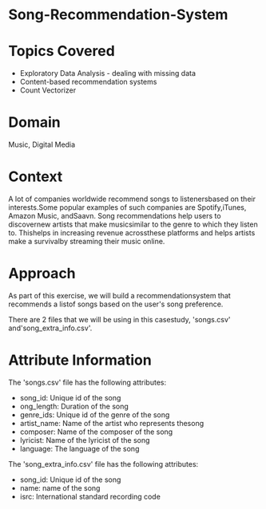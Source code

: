 # Song-Recommendation-System

# Topics Covered
* Exploratory Data Analysis - dealing with missing data
* Content-based recommendation systems
* Count Vectorizer

# Domain
Music, Digital Media
# Context
A lot of companies worldwide recommend songs to listenersbased on their interests.Some popular examples of such companies are Spotify,iTunes, Amazon Music, andSaavn. Song recommendations help users to discovernew artists that make musicsimilar to the genre to which they listen to. Thishelps in increasing revenue acrossthese platforms and helps artists make a survivalby streaming their music online.
# Approach
As part of this exercise, we will build a recommendationsystem that recommends a listof songs based on the user's song preference.

There are 2 files that we will be using in this casestudy, 'songs.csv' and'song_extra_info.csv'.

# Attribute Information
The 'songs.csv' file has the following attributes:
* song_id: Unique id of the song
* ong_length: Duration of the song
* genre_ids: Unique id of the genre of the song
* artist_name: Name of the artist who represents thesong
* composer: Name of the composer of the song
* lyricist: Name of the lyricist of the song
* language: The language of the song

The 'song_extra_info.csv' file has the following attributes:
* song_id: Unique id of the song
* name: name of the song
* isrc: International standard recording code
